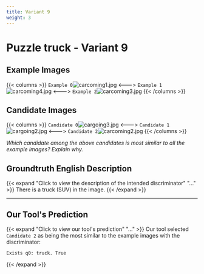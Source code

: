 ```yaml
---
title: Variant 9
weight: 3
---
```


# Puzzle truck - Variant 9

## Example Images
{{< columns >}}
`Example 0`![carcoming1.jpg](/natscene-data/images/carcoming1.jpg)
<--->
`Example 1`![carcoming4.jpg](/natscene-data/images/carcoming4.jpg)
<--->
`Example 2`![carcoming3.jpg](/natscene-data/images/carcoming3.jpg)
{{< /columns >}}

## Candidate Images
{{< columns >}}
`Candidate 0`![cargoing3.jpg](/natscene-data/images/cargoing3.jpg)
<--->
`Candidate 1`![cargoing2.jpg](/natscene-data/images/cargoing2.jpg)
<--->
`Candidate 2`![carcoming2.jpg](/natscene-data/images/carcoming2.jpg)
{{< /columns >}}

*Which candidate among the above candidates is most similar to all the example images? Explain why.*

## Groundtruth English Description

{{< expand "Click to view the description of the intended discriminator" "..." >}}
There is a truck (SUV) in the image.
{{< /expand >}}

---



## Our Tool's Prediction

{{< expand "Click to view our tool's prediction" "..." >}}
Our tool selected `Candidate 2` as being the most similar to the example images with the discriminator:
```plaintext
Exists q0: truck. True
```
{{< /expand >}}

